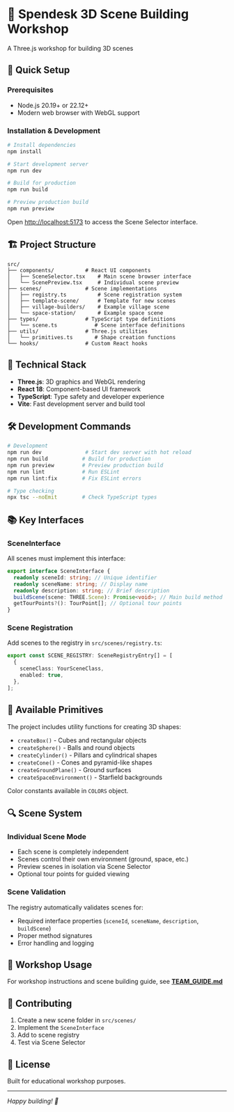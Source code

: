 # 🎯 Spendesk 3D Scene Building Workshop

A Three.js workshop for building 3D scenes

## 🚀 Quick Setup

### Prerequisites

- Node.js 20.19+ or 22.12+
- Modern web browser with WebGL support

### Installation & Development

```bash
# Install dependencies
npm install

# Start development server
npm run dev

# Build for production
npm run build

# Preview production build
npm run preview
```

Open [http://localhost:5173](http://localhost:5173) to access the Scene Selector interface.

## 🏗️ Project Structure

```
src/
├── components/          # React UI components
│   ├── SceneSelector.tsx    # Main scene browser interface
│   └── ScenePreview.tsx     # Individual scene preview
├── scenes/              # Scene implementations
│   ├── registry.ts          # Scene registration system
│   ├── template-scene/      # Template for new scenes
│   ├── village-builders/    # Example village scene
│   └── space-station/       # Example space scene
├── types/               # TypeScript type definitions
│   └── scene.ts            # Scene interface definitions
├── utils/               # Three.js utilities
│   └── primitives.ts       # Shape creation functions
└── hooks/               # Custom React hooks
```

## 🔧 Technical Stack

- **Three.js**: 3D graphics and WebGL rendering
- **React 18**: Component-based UI framework
- **TypeScript**: Type safety and developer experience
- **Vite**: Fast development server and build tool

## 🛠️ Development Commands

```bash
# Development
npm run dev              # Start dev server with hot reload
npm run build           # Build for production
npm run preview         # Preview production build
npm run lint            # Run ESLint
npm run lint:fix        # Fix ESLint errors

# Type checking
npx tsc --noEmit        # Check TypeScript types
```

## 📚 Key Interfaces

### SceneInterface

All scenes must implement this interface:

```typescript
export interface SceneInterface {
  readonly sceneId: string; // Unique identifier
  readonly sceneName: string; // Display name
  readonly description: string; // Brief description
  buildScene(scene: THREE.Scene): Promise<void>; // Main build method
  getTourPoints?(): TourPoint[]; // Optional tour points
}
```

### Scene Registration

Add scenes to the registry in `src/scenes/registry.ts`:

```typescript
export const SCENE_REGISTRY: SceneRegistryEntry[] = [
  {
    sceneClass: YourSceneClass,
    enabled: true,
  },
];
```

## 🎨 Available Primitives

The project includes utility functions for creating 3D shapes:

- `createBox()` - Cubes and rectangular objects
- `createSphere()` - Balls and round objects
- `createCylinder()` - Pillars and cylindrical shapes
- `createCone()` - Cones and pyramid-like shapes
- `createGroundPlane()` - Ground surfaces
- `createSpaceEnvironment()` - Starfield backgrounds

Color constants available in `COLORS` object.

## 🔍 Scene System

### Individual Scene Mode

- Each scene is completely independent
- Scenes control their own environment (ground, space, etc.)
- Preview scenes in isolation via Scene Selector
- Optional tour points for guided viewing

### Scene Validation

The registry automatically validates scenes for:

- Required interface properties (`sceneId`, `sceneName`, `description`, `buildScene`)
- Proper method signatures
- Error handling and logging

## 🎯 Workshop Usage

For workshop instructions and scene building guide, see **[TEAM_GUIDE.md](./TEAM_GUIDE.md)**

## 🤝 Contributing

1. Create a new scene folder in `src/scenes/`
2. Implement the `SceneInterface`
3. Add to scene registry
4. Test via Scene Selector

## 📝 License

Built for educational workshop purposes.

---

_Happy building! 🎉_

